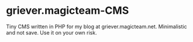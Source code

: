 griever.magicteam-CMS
=====================

Tiny CMS written in PHP for my blog at griever.magicteam.net. Minimalistic and not save. Use it on your own risk.
